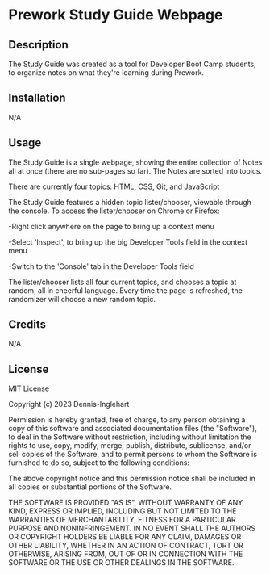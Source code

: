 # Prework Study Guide Webpage

## Description

The Study Guide was created as a tool for Developer Boot Camp students, to organize notes on what they're learning during Prework.

## Installation

N/A

## Usage

The Study Guide is a single webpage, showing the entire collection of Notes all at once (there are no sub-pages so far). The Notes are sorted into topics.

There are currently four topics: HTML, CSS, Git, and JavaScript

The Study Guide features a hidden topic lister/chooser, viewable through the console. To access the lister/chooser on Chrome or Firefox:

-Right click anywhere on the page to bring up a context menu

-Select 'Inspect', to bring up the big Developer Tools field in the context menu

-Switch to the 'Console' tab in the Developer Tools field

The lister/chooser lists all four current topics, and chooses a topic at random, all in cheerful language. Every time the page is refreshed, the randomizer will choose a new random topic.

## Credits

N/A

## License

MIT License

Copyright (c) 2023 Dennis-Inglehart

Permission is hereby granted, free of charge, to any person obtaining a copy
of this software and associated documentation files (the "Software"), to deal
in the Software without restriction, including without limitation the rights
to use, copy, modify, merge, publish, distribute, sublicense, and/or sell
copies of the Software, and to permit persons to whom the Software is
furnished to do so, subject to the following conditions:

The above copyright notice and this permission notice shall be included in all
copies or substantial portions of the Software.

THE SOFTWARE IS PROVIDED "AS IS", WITHOUT WARRANTY OF ANY KIND, EXPRESS OR
IMPLIED, INCLUDING BUT NOT LIMITED TO THE WARRANTIES OF MERCHANTABILITY,
FITNESS FOR A PARTICULAR PURPOSE AND NONINFRINGEMENT. IN NO EVENT SHALL THE
AUTHORS OR COPYRIGHT HOLDERS BE LIABLE FOR ANY CLAIM, DAMAGES OR OTHER
LIABILITY, WHETHER IN AN ACTION OF CONTRACT, TORT OR OTHERWISE, ARISING FROM,
OUT OF OR IN CONNECTION WITH THE SOFTWARE OR THE USE OR OTHER DEALINGS IN THE
SOFTWARE.